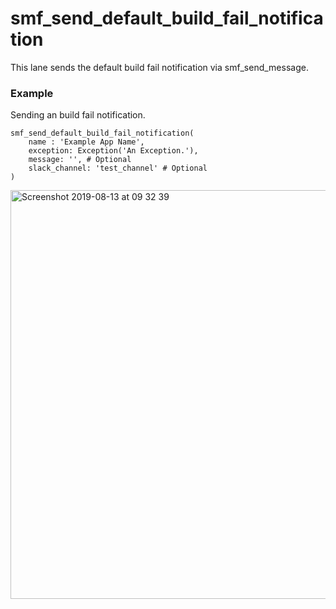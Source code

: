# smf_send_default_build_fail_notification

This lane sends the default build fail notification via smf_send_message.

### Example
Sending an build fail notification.
```
smf_send_default_build_fail_notification(
    name : 'Example App Name',
    exception: Exception('An Exception.'),
    message: '', # Optional
    slack_channel: 'test_channel' # Optional
)
```
<img width="654" alt="Screenshot 2019-08-13 at 09 32 39" src="https://user-images.githubusercontent.com/40039883/62923121-5421bd80-bdad-11e9-8cc9-091113823856.png">
